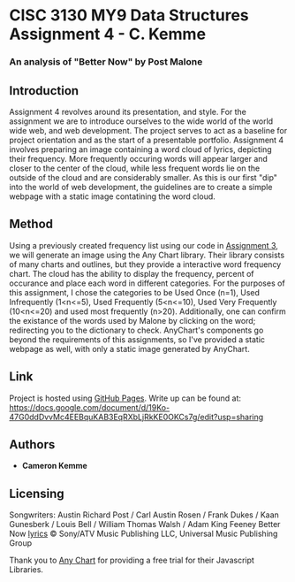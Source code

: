 # CISC 3130 MY9 Data Structures Assignment 4 - C. Kemme
### An analysis of "Better Now" by Post Malone

## Introduction
  Assignment 4 revolves around its presentation, and style.  For the assignment we are to introduce ourselves to the wide world of the world wide web, and web development. The project serves to act as a baseline for project orientation and as the start of a presentable portfolio. Assignment 4 involves preparing an image containing a word cloud of lyrics, depicting their frequency. More frequently occuring words will appear larger and closer to the center of the cloud, while less frequent words lie on the outside of the cloud and are considerably smaller. As this is our first "dip" into the world of web development, the guidelines are to create a simple webpage with a static image contatining the word cloud.

## Method
  Using a previously created frequency list using our code in [Assignment 3](https://github.com/ckemme34/assignment3-cisc3130-Cameron-Kemme), we will generate an image using the Any Chart library. Their library consists of many charts and outlines, but they provide a interactive word frequency chart. The cloud has the ability to display the frequency, percent of occurance and place each word in different categories. For the purposes of this assignment, I chose the categories to be Used Once (n=1), Used Infrequently (1<n<=5), Used Frequently (5<n<=10), Used Very Frequently (10<n<=20) and used most frequently (n>20). Additionally, one can confirm the existance of the words used by Malone by clicking on the word; redirecting you to the dictionary to check. AnyChart's components go beyond the requirements of this assignments, so I've provided a static webpage as well, with only a static image generated by AnyChart.
  
## Link

  Project is hosted using [GitHub Pages](https://ckemme34.github.io/assignment4-cisc3130/static.html).
  Write up can be found at: https://docs.google.com/document/d/19Ko-47G0ddDvvMc4EEBquKAB3EqRXbLjRkKE0OKCs7g/edit?usp=sharing

## Authors

* **Cameron Kemme**

## Licensing

Songwriters: Austin Richard Post / Carl Austin Rosen / Frank Dukes / Kaan Gunesberk / Louis Bell / William Thomas Walsh / Adam King Feeney
Better Now [lyrics](https://genius.com/Post-malone-better-now-lyrics) © Sony/ATV Music Publishing LLC, Universal Music Publishing Group

Thank you to [Any Chart](https://www.anychart.com/) for providing a free trial for their Javascript Libraries.
